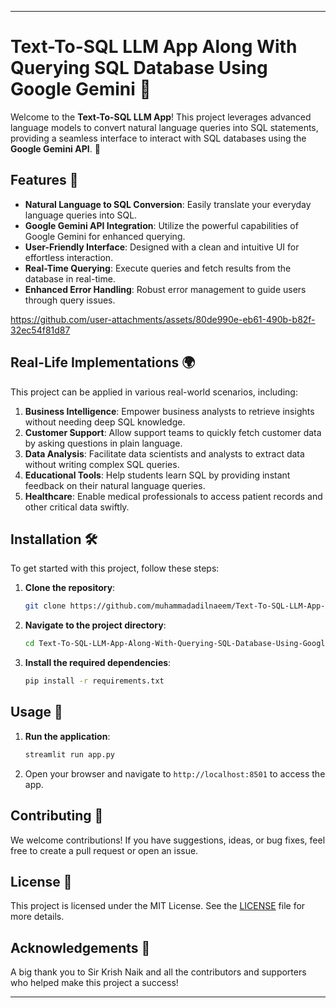 
---

# **Text-To-SQL LLM App Along With Querying SQL Database Using Google Gemini 🚀**

Welcome to the **Text-To-SQL LLM App**! This project leverages advanced language models to convert natural language queries into SQL statements, providing a seamless interface to interact with SQL databases using the **Google Gemini API**. 🎉

## **Features 🌟**

- **Natural Language to SQL Conversion**: Easily translate your everyday language queries into SQL.
- **Google Gemini API Integration**: Utilize the powerful capabilities of Google Gemini for enhanced querying.
- **User-Friendly Interface**: Designed with a clean and intuitive UI for effortless interaction.
- **Real-Time Querying**: Execute queries and fetch results from the database in real-time.
- **Enhanced Error Handling**: Robust error management to guide users through query issues.

https://github.com/user-attachments/assets/80de990e-eb61-490b-b82f-32ec54f81d87

## **Real-Life Implementations 🌍**

This project can be applied in various real-world scenarios, including:

1. **Business Intelligence**: Empower business analysts to retrieve insights without needing deep SQL knowledge.
2. **Customer Support**: Allow support teams to quickly fetch customer data by asking questions in plain language.
3. **Data Analysis**: Facilitate data scientists and analysts to extract data without writing complex SQL queries.
4. **Educational Tools**: Help students learn SQL by providing instant feedback on their natural language queries.
5. **Healthcare**: Enable medical professionals to access patient records and other critical data swiftly.

## **Installation 🛠️**

To get started with this project, follow these steps:

1. **Clone the repository**:
   ```sh
   git clone https://github.com/muhammadadilnaeem/Text-To-SQL-LLM-App-Along-With-Querying-SQL-Database-Using-Google-Gemini.git
   ```
2. **Navigate to the project directory**:
   ```sh
   cd Text-To-SQL-LLM-App-Along-With-Querying-SQL-Database-Using-Google-Gemini
   ```
3. **Install the required dependencies**:
   ```sh
   pip install -r requirements.txt
   ```

## **Usage 🚀**

1. **Run the application**:
   ```sh
   streamlit run app.py
   ```
2. Open your browser and navigate to `http://localhost:8501` to access the app.

## **Contributing 🤝**

We welcome contributions! If you have suggestions, ideas, or bug fixes, feel free to create a pull request or open an issue.

## **License 📜**

This project is licensed under the MIT License. See the [LICENSE](https://github.com/muhammadadilnaeem/Text-To-SQL-LLM-App-Along-With-Querying-SQL-Database-Using-Google-Gemini/blob/main/LICENSE) file for more details.

## **Acknowledgements 🙏**

A big thank you to Sir Krish Naik and all the contributors and supporters who helped make this project a success!

---
